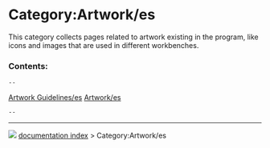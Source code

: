 # Category:Artwork/es
This category collects pages related to artwork existing in the program, like icons and images that are used in different workbenches.

### Contents:

    --
  [Artwork Guidelines/es](Artwork_Guidelines/es.md)   [Artwork/es](Artwork/es.md)   
                                                                                                    
    --



---
![](images/Right_arrow.png) [documentation index](../README.md) > Category:Artwork/es
